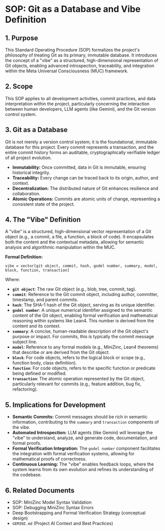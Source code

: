 # SOP: Git as a Database and Vibe Definition

## 1. Purpose
This Standard Operating Procedure (SOP) formalizes the project's philosophy of treating Git as its primary, immutable database. It introduces the concept of a "vibe" as a structured, high-dimensional representation of Git objects, enabling advanced introspection, traceability, and integration within the Meta Universal Consciousness (MUC) framework.

## 2. Scope
This SOP applies to all development activities, commit practices, and data interpretation within the project, particularly concerning the interaction between human developers, LLM agents (like Gemini), and the Git version control system.

## 3. Git as a Database

Git is not merely a version control system; it is the foundational, immutable database for this project. Every commit represents a transaction, and the entire commit history forms an auditable, cryptographically verifiable ledger of all project evolution.

*   **Immutability:** Once committed, data in Git is immutable, ensuring historical integrity.
*   **Traceability:** Every change can be traced back to its origin, author, and context.
*   **Decentralization:** The distributed nature of Git enhances resilience and collaboration.
*   **Atomic Operations:** Commits are atomic units of change, representing a consistent state of the project.

## 4. The "Vibe" Definition

A "vibe" is a structured, high-dimensional vector representation of a Git object (e.g., a commit, a file, a function, a block of code). It encapsulates both the content and the contextual metadata, allowing for semantic analysis and algorithmic manipulation within the MUC.

**Formal Definition:**

`vibe = vector[git object, commit, hash, godel number, summary, model, block, function, transaction]`

Where:
*   **`git object`**: The raw Git object (e.g., blob, tree, commit, tag).
*   **`commit`**: Reference to the Git commit object, including author, committer, timestamp, and parent commits.
*   **`hash`**: The SHA-1 hash of the Git object, serving as its unique identifier.
*   **`godel number`**: A unique numerical identifier assigned to the semantic content of the Git object, enabling formal verification and mathematical reasoning within systems like Lean4. This number is derived from the content and its context.
*   **`summary`**: A concise, human-readable description of the Git object's purpose or impact. For commits, this is typically the commit message subject line.
*   **`model`**: Reference to any formal models (e.g., MiniZinc, Lean4 theorems) that describe or are derived from the Git object.
*   **`block`**: For code objects, refers to the logical block or scope (e.g., function body, class definition).
*   **`function`**: For code objects, refers to the specific function or predicate being defined or modified.
*   **`transaction`**: The atomic operation represented by the Git object, particularly relevant for commits (e.g., feature addition, bug fix, refactoring).

## 5. Implications for Development

*   **Semantic Commits:** Commit messages should be rich in semantic information, contributing to the `summary` and `transaction` components of the vibe.
*   **Automated Introspection:** LLM agents (like Gemini) will leverage the "vibe" to understand, analyze, and generate code, documentation, and formal proofs.
*   **Formal Verification Integration:** The `godel number` component facilitates the integration with formal verification systems, allowing for mathematical proofs of correctness.
*   **Continuous Learning:** The "vibe" enables feedback loops, where the system learns from its own evolution and refines its understanding of the codebase.

## 6. Related Documents
*   SOP: MiniZinc Model Syntax Validation
*   SOP: Debugging MiniZinc Syntax Errors
*   Deep Bootstrapping and Formal Verification Strategy (conceptual design)
*   `GEMINI.md` (Project AI Context and Best Practices)